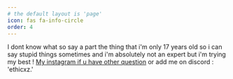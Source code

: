 ```yaml
---
# the default layout is 'page'
icon: fas fa-info-circle
order: 4
---
```


I dont know what so say a part the thing that i'm only 17 years old so i can say stupid things sometimes and i'm absolutely not an expert but i'm trying my best ! [My instagram if u have other question](https://instagram.com/eliott.la) or add me on discord : 'ethicxz.'
